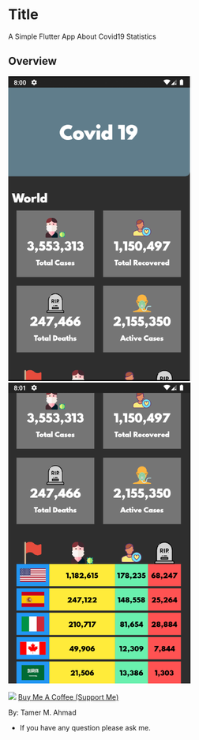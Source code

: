 # Title

A Simple Flutter App About Covid19 Statistics

## Overview

![](images/Display-Screens/screen-01.PNG)
![](images/Display-Screens/screen-02.PNG)


![](https://user-images.githubusercontent.com/38374139/82101919-8c787280-9716-11ea-88fb-2dfe98eafb3c.png)
[Buy Me A Coffee (Support Me)](https://www.patreon.com/tamerayesh)

By: Tamer M. Ahmad
* If you have any question please ask me.

